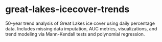 # great-lakes-icecover-trends
50-year trend analysis of Great Lakes ice cover using daily percentage data. Includes missing data imputation, AUC metrics, visualizations, and trend modeling via Mann-Kendall tests and polynomial regression.
